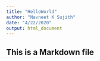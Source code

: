 ```yaml
---
title: "HelloWorld"
author: "Navneet K Sujith"
date: "4/22/2020"
output: html_document
---
```



## This is a Markdown file

